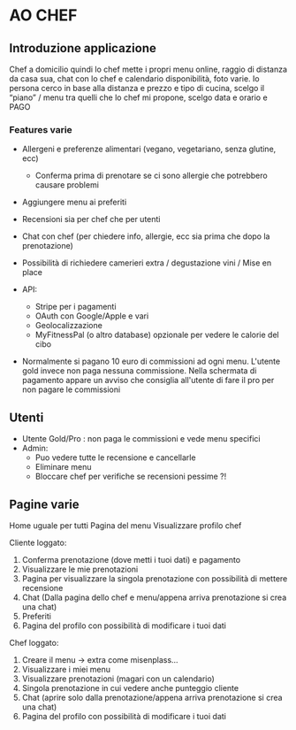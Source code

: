 # AO CHEF

## Introduzione applicazione

Chef a domicilio quindi lo chef mette i propri menu online, raggio di distanza da casa sua, chat con lo chef e calendario disponibilità, foto varie.
Io persona cerco in base alla distanza e prezzo e tipo di cucina, scelgo il “piano” / menu tra quelli che lo chef mi propone, scelgo data e orario e PAGO

### Features varie

-   Allergeni e preferenze alimentari (vegano, vegetariano, senza glutine, ecc)
    -   Conferma prima di prenotare se ci sono allergie che potrebbero causare problemi
-   Aggiungere menu ai preferiti
-   Recensioni sia per chef che per utenti
-   Chat con chef (per chiedere info, allergie, ecc sia prima che dopo la prenotazione)
-   Possibilità di richiedere camerieri extra / degustazione vini / Mise en place
-   API:
    -   Stripe per i pagamenti
    -   OAuth con Google/Apple e vari
    - Geolocalizzazione
    -   MyFitnessPal (o altro database) opzionale per vedere le calorie del cibo
                    
- Normalmente si pagano 10 euro di commissioni ad ogni menu. L'utente gold invece non paga nessuna commissione. Nella schermata di pagamento appare un avviso che consiglia all'utente di fare il pro per non pagare le commissioni

## Utenti
- Utente Gold/Pro : non paga le commissioni e vede menu specifici
-   Admin:
    -   Puo vedere tutte le recensione e cancellarle
    -   Eliminare menu
    -   Bloccare chef per verifiche se recensioni pessime ?!


## Pagine varie

Home uguale per tutti
Pagina del menu
Visualizzare profilo chef


Cliente loggato:
1.	Conferma prenotazione (dove metti i tuoi dati) e pagamento
2.	Visualizzare le mie prenotazioni
3.	Pagina per visualizzare la singola prenotazione con possibilità di mettere recensione
4.	Chat (Dalla pagina dello chef e menu/appena arriva prenotazione si crea una chat)
5.	Preferiti
6.	Pagina del profilo con possibilità di modificare i tuoi dati

Chef loggato:
1.	Creare il menu -> extra come misenplass…
2.	Visualizzare i miei menu
3.	Visualizzare prenotazioni (magari con un calendario)
4.	Singola prenotazione in cui vedere anche punteggio cliente
5.	Chat (aprire solo dalla prenotazione/appena arriva prenotazione si crea una chat)
6.	Pagina del profilo con possibilità di modificare i tuoi dati